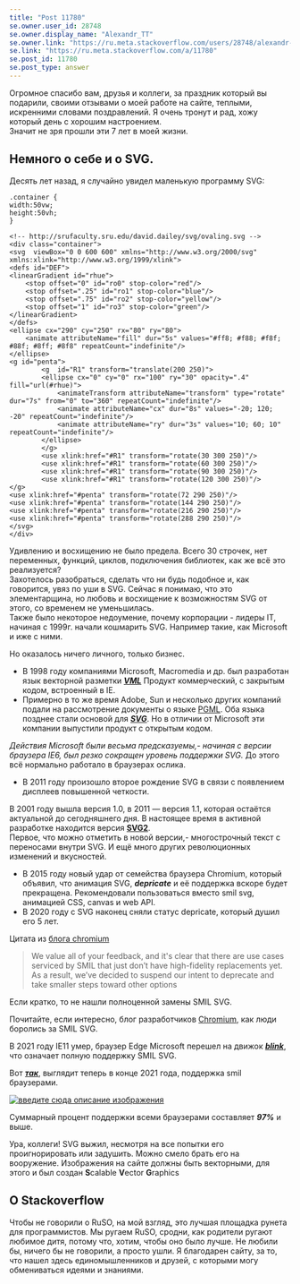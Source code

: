 ```yaml
---
title: "Post 11780"
se.owner.user_id: 28748
se.owner.display_name: "Alexandr_TT"
se.owner.link: "https://ru.meta.stackoverflow.com/users/28748/alexandr-tt"
se.link: "https://ru.meta.stackoverflow.com/a/11780"
se.post_id: 11780
se.post_type: answer
---
```

<p>Огромное спасибо вам, друзья и коллеги, за праздник который вы подарили, своими отзывами о моей работе на сайте, теплыми, искренними словами поздравлений. Я очень тронут и рад, хожу который день с хорошим настроением.<br />
Значит не зря прошли эти 7 лет в моей жизни.</p>
<h2>Немного о себе и о SVG.</h2>
<p>Десять лет назад, я случайно увидел маленькую программу SVG:</p>
<p><div class="snippet" data-lang="js" data-hide="true" data-console="true" data-babel="false">
<div class="snippet-code snippet-currently-hidden">
<pre class="snippet-code-css lang-css prettyprint-override"><code>.container {
width:50vw;
height:50vh;
}</code></pre>
<pre class="snippet-code-html lang-html prettyprint-override"><code>&lt;!-- http://srufaculty.sru.edu/david.dailey/svg/ovaling.svg --&gt;
&lt;div class="container"&gt;
&lt;svg  viewBox="0 0 600 600" xmlns="http://www.w3.org/2000/svg" xmlns:xlink="http://www.w3.org/1999/xlink"&gt;
&lt;defs id="DEF"&gt;
&lt;linearGradient id="rhue"&gt;
    &lt;stop offset="0" id="ro0" stop-color="red"/&gt;
    &lt;stop offset=".25" id="ro1" stop-color="blue"/&gt;
    &lt;stop offset=".75" id="ro2" stop-color="yellow"/&gt;
    &lt;stop offset="1" id="ro3" stop-color="green"/&gt;
&lt;/linearGradient&gt;
&lt;/defs&gt;
&lt;ellipse cx="290" cy="250" rx="80" ry="80"&gt;
    &lt;animate attributeName="fill" dur="5s" values="#ff8; #f88; #f8f; #88f; #8ff; #8f8" repeatCount="indefinite"/&gt;
&lt;/ellipse&gt;
&lt;g id="penta"&gt;
        &lt;g  id="R1" transform="translate(200 250)"&gt; 
        &lt;ellipse cx="0" cy="0" rx="100" ry="30" opacity=".4" fill="url(#rhue)"&gt;
            &lt;animateTransform attributeName="transform" type="rotate" dur="7s" from="0" to="360" repeatCount="indefinite"/&gt;
            &lt;animate attributeName="cx" dur="8s" values="-20; 120; -20" repeatCount="indefinite"/&gt;
            &lt;animate attributeName="ry" dur="3s" values="10; 60; 10" repeatCount="indefinite"/&gt;
        &lt;/ellipse&gt;
        &lt;/g&gt;
        &lt;use xlink:href="#R1" transform="rotate(30 300 250)"/&gt;
        &lt;use xlink:href="#R1" transform="rotate(60 300 250)"/&gt;
        &lt;use xlink:href="#R1" transform="rotate(90 300 250)"/&gt;
        &lt;use xlink:href="#R1" transform="rotate(120 300 250)"/&gt;
&lt;/g&gt;
&lt;use xlink:href="#penta" transform="rotate(72 290 250)"/&gt;
&lt;use xlink:href="#penta" transform="rotate(144 290 250)"/&gt;
&lt;use xlink:href="#penta" transform="rotate(216 290 250)"/&gt;
&lt;use xlink:href="#penta" transform="rotate(288 290 250)"/&gt;
&lt;/svg&gt; 
&lt;/div&gt;</code></pre>
</div>
</div>
</p>
<p>Удивлению и восхищению не было предела. Всего 30 строчек, нет переменных, функций, циклов, подключения библиотек, как же всё это реализуется?<br />
Захотелось разобраться, сделать что ни будь подобное и, как говорится, увяз по уши в SVG.
Сейчас я понимаю, что это элементарщина, но  любовь и восхищение к возможностям SVG от этого, со временем не уменьшилась.<br />
Также было некоторое недоумение, почему корпорации - лидеры IT, начиная с 1999г. начали кошмарить SVG. Например такие, как Microsoft и иже с ними.</p>
<p>Но оказалось ничего личного, только бизнес.</p>
<ul>
<li>В 1998 году компаниями Microsoft, Macromedia и др. был разработан
язык векторной разметки <em><strong><a href="https://ru.wikipedia.org/wiki/VML" rel="nofollow noreferrer">VML</a></strong></em>  Продукт коммерческий, с
закрытым кодом, встроенный в IE.</li>
<li>Примерно в то же время Adobe, Sun и несколько других компаний подали
на рассмотрение документы о языке <a href="https://ru.wikipedia.org/wiki/PGML" rel="nofollow noreferrer">PGML</a>. Оба языка позднее стали
основой для <em><strong><a href="http://ru.wikipedia.org/wiki/SVG" rel="nofollow noreferrer">SVG</a></strong></em>. Но в отличии от Microsoft эти компании выпустили   продукт с открытым кодом.</li>
</ul>
<p><em>Действия Microsoft были весьма  предсказуемы,- начиная с версии браузера IE6, был резко сокращен  уровень поддержки SVG.</em> До этого всё нормально работало в браузерах ослика.</p>
<ul>
<li>В 2011 году произошло второе рождение SVG в связи с появлением
дисплеев повышенной четкости.</li>
</ul>
<p>В 2001 году вышла версия 1.0, в 2011 — версия 1.1, которая остаётся актуальной до сегодняшнего дня. В настоящее время в активной разработке находится версия <strong><a href="https://svgwg.org/svg2-draft/" rel="nofollow noreferrer">SVG2</a></strong>.<br />
Первое, что можно отметить в новой версии,- многострочный текст с переносами внутри SVG. И ещё много других революционных изменений и вкусностей.</p>
<ul>
<li>В 2015 году новый удар от семейства браузера Chromium, который
объявил, что анимация SVG, <em><strong>depricate</strong></em> и её поддержка вскоре будет
прекращена. Рекомендовали пользоваться вместо smil svg, анимацией CSS, canvas и web API.</li>
<li>В 2020 году с SVG наконец сняли статус depricate, который душил его 5 лет.</li>
</ul>
<p>Цитата из <a href="https://groups.google.com/a/chromium.org/g/blink-dev/c/5o0yiO440LM/m/YGEJBsjUAwAJ?pli=1" rel="nofollow noreferrer">блога chromium</a></p>
<blockquote>
<p>We value all of your feedback, and it's clear that there are use cases
serviced by SMIL that just don’t have high-fidelity replacements yet.
As a result, we’ve decided to suspend our intent to deprecate and take
smaller steps toward other options</p>
</blockquote>
<p>Если кратко, то не нашли полноценной замены SMIL SVG.</p>
<p>Почитайте, если интересно, блог разработчиков <a href="https://groups.google.com/a/chromium.org/g/blink-dev/c/5o0yiO440LM/m/YGEJBsjUAwAJ?pli=1" rel="nofollow noreferrer">Chromium</a>, как люди  боролись за SMIL SVG.</p>
<p>В 2021 году IE11 умер, браузер Edge Microsoft перешел на движок <em><strong><a href="https://ru.wikipedia.org/wiki/Blink_(%D0%B4%D0%B2%D0%B8%D0%B6%D0%BE%D0%BA)" rel="nofollow noreferrer">blink</a></strong></em>, что означает полную поддержку SMIL SVG.</p>
<p>Вот <em><strong><a href="https://caniuse.com/?search=smil" rel="nofollow noreferrer">так</a></strong></em>, выглядит теперь в конце 2021 года, поддержка smil браузерами.</p>
<p><a href="https://i.stack.imgur.com/Vpn8N.png" rel="nofollow noreferrer"><img src="https://i.stack.imgur.com/Vpn8N.png" alt="введите сюда описание изображения" /></a></p>
<p>Суммарный процент поддержки всеми браузерами составляет <em><strong>97%</strong></em> и выше.</p>
<p>Ура, коллеги! SVG выжил, несмотря на все попытки его проигнорировать или задушить.  Можно смело брать его на вооружение. Изображения на сайте должны быть векторными, для этого и был создан <strong>S</strong>calable <strong>V</strong>ector <strong>G</strong>raphics</p>
<h2>О Stackoverflow</h2>
<p>Чтобы не говорили о RuSO, на мой взгляд, это лучшая площадка рунета для программистов.
Мы ругаем RuSO, сродни, как родители ругают любимое дитя, потому что, хотим, чтобы оно было лучше.
Не любили бы, ничего бы не говорили, а просто ушли.
Я благодарен сайту, за то, что нашел здесь единомышленников и друзей, с которыми могу обмениваться идеями и  знаниями.</p>
